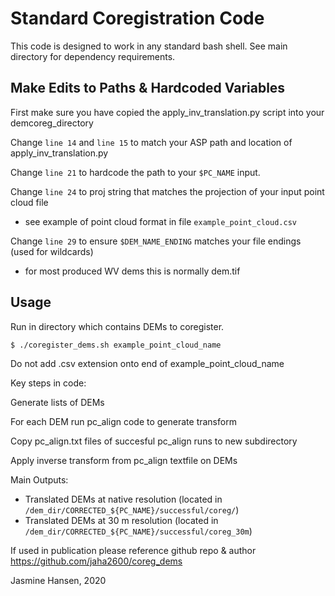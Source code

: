 # Standard Coregistration Code

This code is designed to work in any standard bash shell.
See main directory for dependency requirements.

## Make Edits to Paths & Hardcoded Variables

First make sure you have copied the apply_inv_translation.py script into your demcoreg_directory 

Change `line 14` and `line 15` to match your ASP path and location of apply_inv_translation.py

Change `line 21` to hardcode the path to your `$PC_NAME` input.

Change `line 24` to proj string that matches the projection of your input point cloud file
- see example of point cloud format in file `example_point_cloud.csv`

Change `line 29` to ensure `$DEM_NAME_ENDING` matches your file endings (used for wildcards)
- for most produced WV dems this is normally dem.tif

## Usage
Run in directory which contains DEMs to coregister. 

`$ ./coregister_dems.sh example_point_cloud_name`

Do not add .csv extension onto end of example_point_cloud_name

Key steps in code:

Generate lists of DEMs

For each DEM run pc_align code to generate transform

Copy pc_align.txt files of succesful pc_align runs to new subdirectory

Apply inverse transform from pc_align textfile on DEMs

Main Outputs:
- Translated DEMs at native resolution (located in `/dem_dir/CORRECTED_${PC_NAME}/successful/coreg/`)
- Translated DEMs at 30 m resolution (located in `/dem_dir/CORRECTED_${PC_NAME}/successful/coreg_30m`)

If used in publication please reference github repo & author https://github.com/jaha2600/coreg_dems 

Jasmine Hansen, 2020
